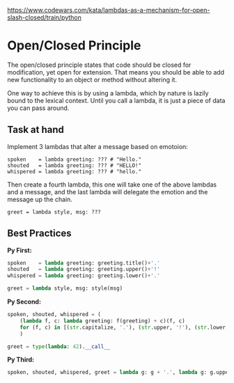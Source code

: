 https://www.codewars.com/kata/lambdas-as-a-mechanism-for-open-slash-closed/train/python

# Open/Closed Principle
The open/closed principle states that code should be closed for modification, yet open for extension. That means you should be able to add new functionality to an object or method without altering it.

One way to achieve this is by using a lambda, which by nature is lazily bound to the lexical context. Until you call a lambda, it is just a piece of data you can pass around.

## Task at hand
Implement 3 lambdas that alter a message based on emotoion:
~~~
spoken    = lambda greeting: ??? # "Hello."
shouted   = lambda greeting: ??? # "HELLO!"
whispered = lambda greeting: ??? # "hello."
~~~
Then create a fourth lambda, this one will take one of the above lambdas and a message, and the last lambda will delegate the emotion and the message up the chain.
~~~
greet = lambda style, msg: ???
~~~

## Best Practices

**Py First:**
~~~py
spoken    = lambda greeting: greeting.title()+'.'
shouted   = lambda greeting: greeting.upper()+'!'
whispered = lambda greeting: greeting.lower()+'.'

greet = lambda style, msg: style(msg)

~~~

**Py Second:**
~~~py
spoken, shouted, whispered = (
    (lambda f, c: lambda greeting: f(greeting) + c)(f, c)
    for (f, c) in [(str.capitalize, '.'), (str.upper, '!'), (str.lower, '.')]
    )

greet = type(lambda: 42).__call__

~~~

**Py Third:**
~~~py
spoken, shouted, whispered, greet = lambda g: g + '.', lambda g: g.upper() + '!', lambda g: g.lower() + '.', lambda s, m: s(m)

~~~
